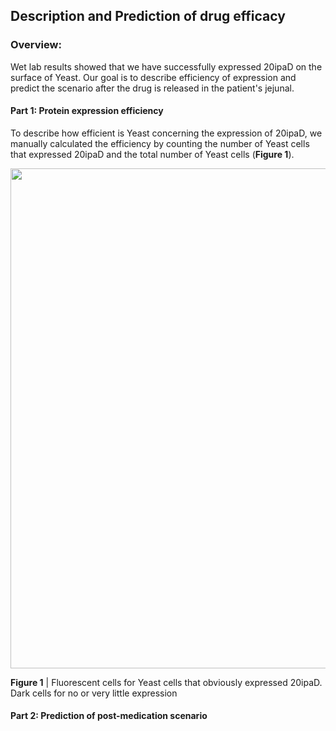 ## Description and Prediction of drug efficacy

### Overview:
Wet lab results showed that we have successfully expressed 20ipaD on the surface
of Yeast. Our goal is to describe
efficiency of expression and predict the scenario after the drug is released in the
patient's jejunal.

#### Part 1: Protein expression efficiency
To describe how efficient is Yeast concerning the expression of 20ipaD, we manually
calculated the efficiency by counting the number of Yeast cells that expressed
20ipaD and the total number of Yeast cells (**Figure 1**).

<img src="https://static.igem.wiki/teams/4161/wiki/fig1-efficiency-expression.png" width="800"/>

**Figure 1** | Fluorescent cells for Yeast cells that obviously expressed 20ipaD.
Dark cells for no or very little expression

#### Part 2: Prediction of post-medication scenario
